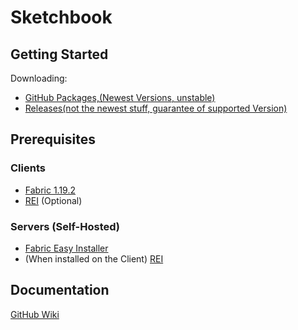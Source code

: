 # Sketchbook

## Getting Started

Downloading:
* [GitHub Packages,(Newest Versions, unstable)](https://github.com/schnow265/Sketchbook/packages/)
* [Releases(not the newest stuff, guarantee of supported Version)](https://github.com/schnow265/Sketchbook/releases)


## Prerequisites
### Clients

* [Fabric 1.19.2](https://fabricmc.net/use/installer/)
* [REI](https://modrinth.com/mod/rei) (Optional)

### Servers (Self-Hosted)

* [Fabric Easy Installer](https://meta.fabricmc.net/v2/versions/loader/1.19.2/0.14.18/0.11.2/server/jar)
* (When installed on the Client) [REI](https://modrinth.com/mod/rei)

## Documentation

[GitHub Wiki](https://github.com/schnow265/sketchbook/wiki)
